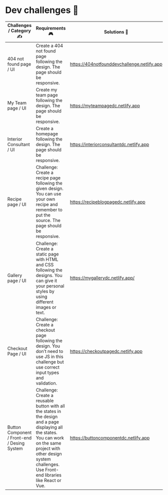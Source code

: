 # Dev challenges  🌟

Challenges / Category ✍️  | Requirements 🎮 | Solutions 🚀 | Screenshots 📷
------------ | ------------- | ------------- | -------------
404 not found page / UI | Create a 404 not found page following the design. The page should be responsive. | https://404notfounddevchallenge.netlify.app | ![](./img/screenshot1.png)
My Team page  / UI| Create my team page following the design. The page should be responsive. | https://myteampagedc.netlify.app | ![](./img/screenshot2.png)
Interior Consultant / UI | Create a homepage following the design. The page should be responsive. | https://interiorconsultantdc.netlify.app | ![](./img/screenshot3.png)
Recipe page / UI | Challenge: Create a recipe page following the given design. You can use your own recipe and remember to put the source. The page should be responsive. | https://recipeblogpagedc.netlify.app | ![](./img/screenshot4.png)
Gallery page / UI | Challenge: Create a static page with HTML and CSS following the designs. You can give it your personal styles by using different images or text. | https://mygallerydc.netlify.app/ | ![](./img/screenshot5.png)
Checkout Page / UI | Challenge: Create a checkout page following the design. You don’t need to use JS in this challenge but use correct input types and validation. | https://checkoutpagedc.netlify.app | ![](./img/screenshot6.png)
Button Component / Front-end / Desing System | Challenge: Create a reusable button with all the states in the design and a page displaying all the states. You can work on the same project with other design system challenges. Use Front-end libraries like React or Vue. | https://buttoncomponentdc.netlify.app | ![](./img/screenshot7.png)